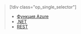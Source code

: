 > [!div class="op_single_selector"]
> * [Функция Azure](../articles/media-services/previous/media-services-dotnet-how-to-use-azure-functions.md)
> * [.NET](../articles/media-services/previous/media-services-dotnet-how-to-use.md)
> * [REST](../articles/media-services/previous/media-services-rest-how-to-use.md)
>  
> 

